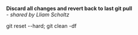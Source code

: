 **Discard all changes and revert back to last git pull**<br>
*- shared by Lliam Scholtz*

git reset --hard; git clean -df